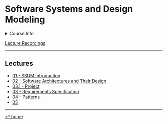 # Software Systems and Design Modeling

<details>
	<summary>Course Info</summary>
	<blockquote>
		Teacher: Maura Cerioli &amp; Gianna Reggio <br>
		First semester (Sept. 2022)<br>
		6 cfu
	</blockquote>
</details>

[Lecture Recordings](https://youtube.com/playlist?list=PLa7kHRYpGEiFFkB_p5dihsEnRI-n3QrCz)

---

## Lectures

- [01 - SSDM Introduction](01%20-%20SSDM%20Intro.md)
- [02 - Software Architectures and Their Design](02%20-%20Software%20Architecture%20&%20Design.md)
- [03.1 - Project](03.1%20-%20Project.md)
- [03 - Requirements Specification](03%20-%20Requirements%20Specification.md)
- [04 - Patterns](04%20-%20Patterns.md)
- [05](05%20-%20Deployment%20Patterns.md)

---
[↩ home](/README.md)
